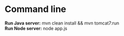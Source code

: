# Command line

<b>Run Java server:</b> mvn clean install && mvn tomcat7:run
<br>
<b>Run Node server:</b> node app.js



